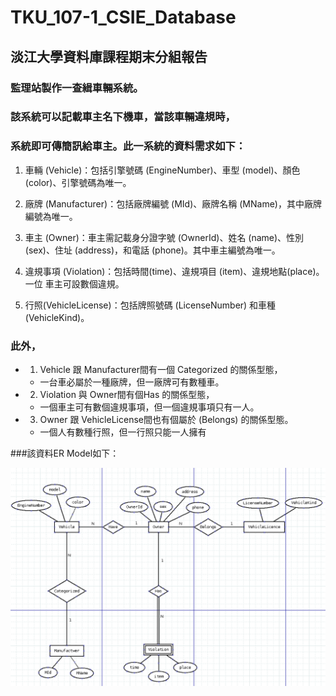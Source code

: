 # TKU_107-1_CSIE_Database
## 淡江大學資料庫課程期末分組報告


### 監理站製作一查緝車輛系統。
### 該系統可以記載車主名下機車，當該車輛違規時，
### 系統即可傳簡訊給車主。此一系統的資料需求如下：

1.	車輛 (Vehicle)：包括引擎號碼 (EngineNumber)、車型 (model)、顏色 (color)、引擎號碼為唯一。

2.	廠牌 (Manufacturer)：包括廠牌編號 (MId)、廠牌名稱 (MName)，其中廠牌編號為唯一。

3.	車主 (Owner)：車主需記載身分證字號 (OwnerId)、姓名 (name)、性別 (sex)、住址 (address)，和電話 (phone)。其中車主編號為唯一。

4.	違規事項 (Violation)：包括時間(time)、違規項目 (item)、違規地點(place)。一位 車主可設數個違規。

5.	行照(VehicleLicense)：包括牌照號碼 (LicenseNumber) 和車種 (VehicleKind)。

### 此外，

* 1.	Vehicle 跟 Manufacturer間有一個 Categorized 的關係型態，
	* 一台車必屬於一種廠牌，但一廠牌可有數種車。

* 2.	Violation 與 Owner間有個Has 的關係型態，
	* 一個車主可有數個違規事項，但一個違規事項只有一人。

* 3.	Owner 跟 VehicleLicense間也有個屬於 (Belongs) 的關係型態。
	* 一個人有數種行照，但一行照只能一人擁有
	
###該資料ER Model如下：

![image](ER.PNG)
